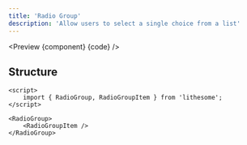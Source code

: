 ```yaml
---
title: 'Radio Group'
description: 'Allow users to select a single choice from a list'
---
```


<script>
	import {APITable, Preview} from '$site/index.ts';
	import {api, component, code} from '$ref/radiogroup';
</script>

<Preview {component} {code} />

## Structure

```svelte
<script>
	import { RadioGroup, RadioGroupItem } from 'lithesome';
</script>

<RadioGroup>
	<RadioGroupItem />
</RadioGroup>
```

<APITable data={api} />
